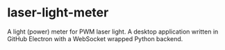 # laser-light-meter
A light (power) meter for PWM laser light. A desktop application written in GitHub Electron with a WebSocket wrapped Python backend.
